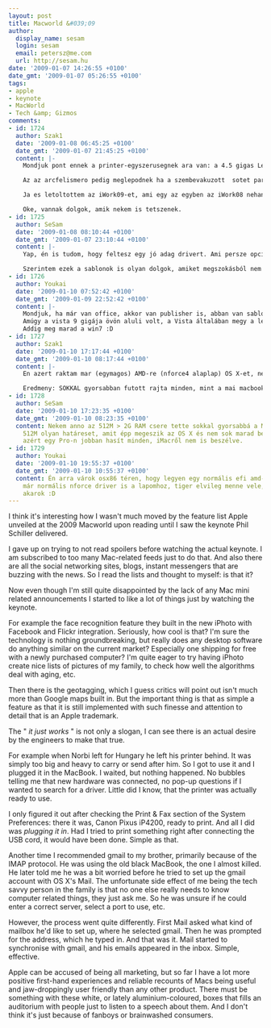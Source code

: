 ```yaml
---
layout: post
title: Macworld &#039;09
author:
  display_name: sesam
  login: sesam
  email: petersz@me.com
  url: http://sesam.hu
date: '2009-01-07 14:26:55 +0100'
date_gmt: '2009-01-07 05:26:55 +0100'
tags:
- apple
- keynote
- MacWorld
- Tech &amp; Gizmos
comments:
- id: 1724
  author: Szak1
  date: '2009-01-08 06:45:25 +0100'
  date_gmt: '2009-01-07 21:45:25 +0100'
  content: |-
    Mondjuk pont ennek a printer-egyszerusegnek ara van: a 4.5 gigas Leopard DVD-bol majdnem 2 gigat vesznek el csak a printerek driverei. Amik nyilvan mar nem is a legujabbak. Nekem jobban tetszene, ha egy naprakesz Apple-adatbazisbol diszkreten lehuzna azt a drivert amire epp szukseg van.

    Az az arcfelismero pedig meglepodnek ha a szembevakuzott  sotet partikepeken felismerne a csaladtagokat...

    Ja es letoltottem az iWork09-et, ami egy az egyben az iWork08 nehany plusz temaval megspekelve... ...most oszinten, hanyszor hasznal egy atlagos juzer sablont az eleteben?

    Oke, vannak dolgok, amik nekem is tetszenek.
- id: 1725
  author: SeSam
  date: '2009-01-08 08:10:44 +0100'
  date_gmt: '2009-01-07 23:10:44 +0100'
  content: |-
    Yap, én is tudom, hogy feltesz egy jó adag drivert. Ami persze opcionális, installáláskor dönthetsz úgy, hogy nem kell. És így adott esetben offline is működik a dolog. Amúgy mennyit is pakol fel mondjuk a Vista? 8-9G? :)

    Szerintem ezek a sablonok is olyan dolgok, amiket megszokásból nem használ senki. Ezért van tele a világ halál ízléstelen Wordben összekalapált munkákkal, ahol az egyetlen "díszes" betűtípus a Comic Sans MS. Mennyivel szebb például az iWork "For Sale" sablonja. Vagy anyának lehetne nagyon szép okleveleket csinálni az iskolába a gyerekeknek.
- id: 1726
  author: Youkai
  date: '2009-01-10 07:52:42 +0100'
  date_gmt: '2009-01-09 22:52:42 +0100'
  content: |-
    Mondjuk, ha már van office, akkor van publisher is, abban van sablon dögivel.
    Amúgy a vista 9 gigája övön aluli volt, a Vista általában megy a legutolsó kínai alaplappal is, az osx talán ha 8 féle alaplapot támogat, meg pár vga-t nem egy liga. Mondjuk ennek a zártságnak köszönheti a mac a stabilitását. Amúgy megnézném, az osx-et amint bármelyik ps-re is felmegy mondjuk az X2-es amd-re ami alatt Nv- deszka van... :D
    Addig meg marad a win7 :D
- id: 1727
  author: Szak1
  date: '2009-01-10 17:17:44 +0100'
  date_gmt: '2009-01-10 08:17:44 +0100'
  content: |-
    En azert raktam mar (egymagos) AMD-re (nforce4 alaplap) OS X-et, nem azt mondom, hogy ment, mint a karikacsapas, de megis.

    Eredmeny: SOKKAL gyorsabban futott rajta minden, mint a mai macbookomon... ...valszeg egy asztali gep geforce 6800-a meg vinyoja sokkal bikabb, mint amit laptoppal valaha is el lehet majd erni.
- id: 1728
  author: SeSam
  date: '2009-01-10 17:23:35 +0100'
  date_gmt: '2009-01-10 08:23:35 +0100'
  content: Nekem anno az 512M > 2G RAM csere tette sokkal gyorsabbá a MacBookot. Az
    512M olyan határeset, amit épp megeszik az OS X és nem sok marad belőle. Gondolom
    azért egy Pro-n jobban hasít minden, iMacről nem is beszélve.
- id: 1729
  author: Youkai
  date: '2009-01-10 19:55:37 +0100'
  date_gmt: '2009-01-10 10:55:37 +0100'
  content: Én arra várok osx86 téren, hogy legyen egy normális efi amd-hez,meg legynen
    már normális nforce driver is a lapomhoz, tiger elvileg menne vele, de én leo-t
    akarok :D
---
```


I think it's interesting how I wasn't much moved by the feature list Apple unveiled at the 2009 Macworld upon reading until I saw the keynote Phil Schiller delivered. 

I gave up on trying to not read spoilers before watching the actual keynote. I am subscribed to too many Mac-related feeds just to do that. And also there are all the social networking sites, blogs, instant messengers that are buzzing with the news. So I read the lists and thought to myself: is that it?

Now even though I'm still quite disappointed by the lack of any Mac mini related announcements I started to like a lot of things just by watching the keynote.

For example the face recognition feature they built in the new iPhoto with Facebook and Flickr integration. Seriously, how cool is that? I'm sure the technology is nothing groundbreaking, but really does any desktop software do anything similar on the current market? Especially one shipping for free with a newly purchased computer? I'm quite eager to try having iPhoto create nice lists of pictures of my family, to check how well the algorithms deal with aging, etc.

Then there is the geotagging, which I guess critics will point out isn't much more than Google maps built in. But the important thing is that as simple a feature as that it is still implemented with such finesse and attention to detail that is an Apple trademark.

The " _it just works_ " is not only a slogan, I can see there is an actual desire by the engineers to make that true.

For example when Norbi left for Hungary he left his printer behind. It was simply too big and heavy to carry or send after him. So I got to use it and I plugged it in the MacBook. I waited, but nothing happened. No bubbles telling me that new hardware was connected, no pop-up questions if I wanted to search for a driver. Little did I know, that the printer was actually ready to use.

I only figured it out after checking the Print & Fax section of the System Preferences: there it was, Canon Pixus iP4200, ready to print. And all I did was _plugging it in_. Had I tried to print something right after connecting the USB cord, it would have been done. Simple as that.

Another time I recommended gmail to my brother, primarily because of the IMAP protocol. He was using the old black MacBook, the one I almost killed. He later told me he was a bit worried before he tried to set up the gmail account with OS X's Mail. The unfortunate side effect of me being the tech savvy person in the family is that no one else really needs to know computer related things, they just ask me. So he was unsure if he could enter a correct server, select a port to use, etc.

However, the process went quite differently. First Mail asked what kind of mailbox he'd like to set up, where he selected gmail. Then he was prompted for the address, which he typed in. And that was it. Mail started to synchronise with gmail, and his emails appeared in the inbox. Simple, effective.

Apple can be accused of being all marketing, but so far I have a lot more positive first-hand experiences and reliable recounts of Macs being useful and jaw-droppingly user friendly than any other product. There must be something with these white, or lately aluminium-coloured, boxes that fills an auditorium with people just to listen to a speech about them. And I don't think it's just because of fanboys or brainwashed consumers.
